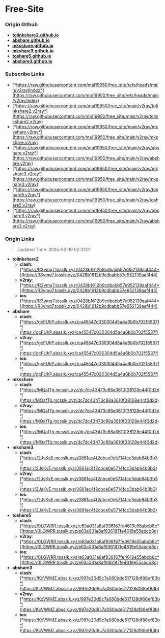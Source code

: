 # Free-Site

### Origin Github

- [**tolinkshare2.github.io**](https://github.com/tolinkshare2/tolinkshare2.github.io)
- [**abshare.github.io**](https://github.com/abshare/abshare.github.io)
- [**mksshare.github.io**](https://github.com/mksshare/mksshare.github.io)
- [**mkshare3.github.io**](https://github.com/mkshare3/mkshare3.github.io)
- [**toshare5.github.io**](https://github.com/toshare5/toshare5.github.io)
- [**abshare3.github.io**](https://github.com/abshare3/abshare3.github.io)

### Subscribe Links

- [*https://raw.githubusercontent.com/mai19950/free_site/refs/heads/main/v2ray/index*](https://raw.githubusercontent.com/mai19950/free_site/refs/heads/main/v2ray/index)
- [*https://raw.githubusercontent.com/mai19950/free_site/main/v2ray/tolinkshare2.v2ray*](https://raw.githubusercontent.com/mai19950/free_site/main/v2ray/tolinkshare2.v2ray)
- [*https://raw.githubusercontent.com/mai19950/free_site/main/v2ray/mksshare.v2ray*](https://raw.githubusercontent.com/mai19950/free_site/main/v2ray/mksshare.v2ray)
- [*https://raw.githubusercontent.com/mai19950/free_site/main/v2ray/abshare.v2ray*](https://raw.githubusercontent.com/mai19950/free_site/main/v2ray/abshare.v2ray)
- [*https://raw.githubusercontent.com/mai19950/free_site/main/v2ray/mkshare3.v2ray*](https://raw.githubusercontent.com/mai19950/free_site/main/v2ray/mkshare3.v2ray)
- [*https://raw.githubusercontent.com/mai19950/free_site/main/v2ray/toshare5.v2ray*](https://raw.githubusercontent.com/mai19950/free_site/main/v2ray/toshare5.v2ray)
- [*https://raw.githubusercontent.com/mai19950/free_site/main/v2ray/abshare3.v2ray*](https://raw.githubusercontent.com/mai19950/free_site/main/v2ray/abshare3.v2ray)

### Origin Links

> Updated Time: 2025-02-10 02:31:01

- **tolinkshare2**
  - **clash**: [*https://R3ymq7.tosslk.xyz/0428b1612b9cdbabb57e952139aaf444*](https://R3ymq7.tosslk.xyz/0428b1612b9cdbabb57e952139aaf444)
  - **v2ray**: [*https://R3ymq7.tosslk.xyz/0428b1612b9cdbabb57e952139aaf444*](https://R3ymq7.tosslk.xyz/0428b1612b9cdbabb57e952139aaf444)
  - **ios**: [*https://R3ymq7.tosslk.xyz/0428b1612b9cdbabb57e952139aaf444*](https://R3ymq7.tosslk.xyz/0428b1612b9cdbabb57e952139aaf444)
- **abshare**
  - **clash**: [*https://gcFUhP.absslk.xyz/ca45547c030304d5a4a6b0b702f5537f*](https://gcFUhP.absslk.xyz/ca45547c030304d5a4a6b0b702f5537f)
  - **v2ray**: [*https://gcFUhP.absslk.xyz/ca45547c030304d5a4a6b0b702f5537f*](https://gcFUhP.absslk.xyz/ca45547c030304d5a4a6b0b702f5537f)
  - **ios**: [*https://gcFUhP.absslk.xyz/ca45547c030304d5a4a6b0b702f5537f*](https://gcFUhP.absslk.xyz/ca45547c030304d5a4a6b0b702f5537f)
- **mksshare**
  - **clash**: [*https://MQafTg.mcsslk.xyz/dc7dc43473c88a3610f38128e44f0d2d*](https://MQafTg.mcsslk.xyz/dc7dc43473c88a3610f38128e44f0d2d)
  - **v2ray**: [*https://MQafTg.mcsslk.xyz/dc7dc43473c88a3610f38128e44f0d2d*](https://MQafTg.mcsslk.xyz/dc7dc43473c88a3610f38128e44f0d2d)
  - **ios**: [*https://MQafTg.mcsslk.xyz/dc7dc43473c88a3610f38128e44f0d2d*](https://MQafTg.mcsslk.xyz/dc7dc43473c88a3610f38128e44f0d2d)
- **mkshare3**
  - **clash**: [*https://2JsKvE.mcsslk.xyz/0861ac4f2cbce0e5714fcc3dab64b3b3*](https://2JsKvE.mcsslk.xyz/0861ac4f2cbce0e5714fcc3dab64b3b3)
  - **v2ray**: [*https://2JsKvE.mcsslk.xyz/0861ac4f2cbce0e5714fcc3dab64b3b3*](https://2JsKvE.mcsslk.xyz/0861ac4f2cbce0e5714fcc3dab64b3b3)
  - **ios**: [*https://2JsKvE.mcsslk.xyz/0861ac4f2cbce0e5714fcc3dab64b3b3*](https://2JsKvE.mcsslk.xyz/0861ac4f2cbce0e5714fcc3dab64b3b3)
- **toshare5**
  - **clash**: [*https://0LGWRR.tosslk.xyz/e63a031a8af936187fe4619e55abcb8c*](https://0LGWRR.tosslk.xyz/e63a031a8af936187fe4619e55abcb8c)
  - **v2ray**: [*https://0LGWRR.tosslk.xyz/e63a031a8af936187fe4619e55abcb8c*](https://0LGWRR.tosslk.xyz/e63a031a8af936187fe4619e55abcb8c)
  - **ios**: [*https://0LGWRR.tosslk.xyz/e63a031a8af936187fe4619e55abcb8c*](https://0LGWRR.tosslk.xyz/e63a031a8af936187fe4619e55abcb8c)
- **abshare3**
  - **clash**: [*https://KcVWMZ.absslk.xyz/997e20d9c7a080bde517128df88ef83b*](https://KcVWMZ.absslk.xyz/997e20d9c7a080bde517128df88ef83b)
  - **v2ray**: [*https://KcVWMZ.absslk.xyz/997e20d9c7a080bde517128df88ef83b*](https://KcVWMZ.absslk.xyz/997e20d9c7a080bde517128df88ef83b)
  - **ios**: [*https://KcVWMZ.absslk.xyz/997e20d9c7a080bde517128df88ef83b*](https://KcVWMZ.absslk.xyz/997e20d9c7a080bde517128df88ef83b)
